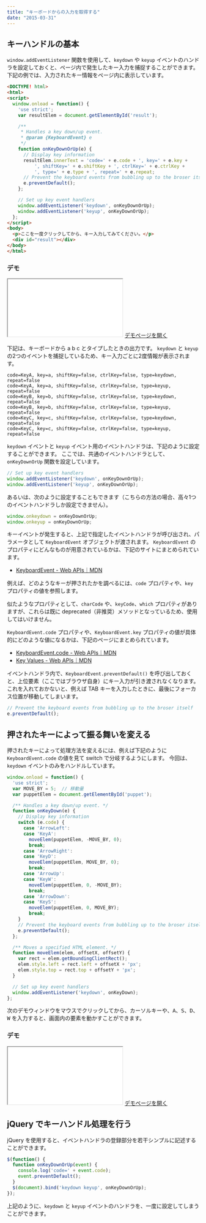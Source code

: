 ```yaml
---
title: "キーボードからの入力を取得する"
date: "2015-03-31"
---
```


キーハンドルの基本
----

`window.addEventListener` 関数を使用して、`keydown` や `keyup` イベントのハンドラを設定しておくと、ページ内で発生したキー入力を捕捉することができます。
下記の例では、入力されたキー情報をページ内に表示しています。

~~~ html
<DOCTYPE! html>
<html>
<script>
  window.onload = function() {
    'use strict';
    var resultElem = document.getElementById('result');

    /**
     * Handles a key down/up event.
     * @param {KeyboardEvent} e
     */
    function onKeyDownOrUp(e) {
      // Display key information
      resultElem.innerText = 'code=' + e.code + ', key=' + e.key +
          ', shiftKey=' + e.shiftKey + ', ctrlKey=' + e.ctrlKey +
          ', type=' + e.type + ', repeat=' + e.repeat;
      // Prevent the keyboard events from bubbling up to the broser itself
      e.preventDefault();
    };

    // Set up key event handlers
    window.addEventListener('keydown', onKeyDownOrUp);
    window.addEventListener('keyup', onKeyDownOrUp);
  };
</script>
<body>
  <p>ここを一度クリックしてから、キー入力してみてください。</p>
  <div id="result"></div>
</body>
</html>
~~~

### デモ

<iframe class="xHtmlDemo" src="keyboard-demo.html"></iframe>
<a target="_blank" href="keyboard-demo.html">デモページを開く</a>

下記は、キーボードから a b c とタイプしたときの出力です。
`keydown` と `keyup` の2つのイベントを捕捉しているため、キー入力ごとに2度情報が表示されます。

~~~
code=KeyA, key=a, shiftKey=false, ctrlKey=false, type=keydown, repeat=false
code=KeyA, key=a, shiftKey=false, ctrlKey=false, type=keyup, repeat=false
code=KeyB, key=b, shiftKey=false, ctrlKey=false, type=keydown, repeat=false
code=KeyB, key=b, shiftKey=false, ctrlKey=false, type=keyup, repeat=false
code=KeyC, key=c, shiftKey=false, ctrlKey=false, type=keydown, repeat=false
code=KeyC, key=c, shiftKey=false, ctrlKey=false, type=keyup, repeat=false
~~~

`keydown` イベントと `keyup` イベント用のイベントハンドラは、下記のように設定することができます。
ここでは、共通のイベントハンドラとして、`onKeyDownOrUp` 関数を設定しています。

~~~ javascript
// Set up key event handlers
window.addEventListener('keydown', onKeyDownOrUp);
window.addEventListener('keyup', onKeyDownOrUp);
~~~

あるいは、次のように設定することもできます（こちらの方法の場合、高々1つのイベントハンドラしか設定できません）。

~~~ javascript
window.onkeydown = onKeyDownOrUp;
window.onkeyup = onKeyDownOrUp;
~~~

キーイベントが発生すると、上記で指定したイベントハンドラが呼び出され、パラメータとして `KeyboardEvent` オブジェクトが渡されます。
`KeyboardEvent` のプロパティにどんなものが用意されているかは、下記のサイトにまとめられています。

- [KeyboardEvent - Web APIs｜MDN](https://developer.mozilla.org/en-US/docs/Web/API/KeyboardEvent)

例えば、どのようなキーが押されたかを調べるには、`code` プロパティや、`key` プロパティの値を参照します。

<div class="note">
似たようなプロパティとして、<code>charCode</code> や、<code>keyCode</code>、<code>which</code> プロパティがありますが、これらは既に deprecated（非推奨）メソッドとなっているため、使用してはいけません。
</div>

`KeyboardEvent.code` プロパティや、`KeyboardEvent.key` プロパティの値が具体的にどのような値になるかは、下記のページにまとめられています。

- [KeyboardEvent.code - Web APIs｜MDN](https://developer.mozilla.org/en-US/docs/Web/API/KeyboardEvent/code)
- [Key Values - Web APIs｜MDN](https://developer.mozilla.org/en-US/docs/Web/API/KeyboardEvent/key/Key_Values)

イベントハンドラ内で、`KeyboardEvent.preventDefault()` を呼び出しておくと、上位要素（ここではブラウザ自身）にキー入力が引き渡されなくなります。
これを入れておかないと、例えば TAB キーを入力したときに、最後にフォーカス位置が移動してしまいます。

~~~ javascript
// Prevent the keyboard events from bubbling up to the broser itself
e.preventDefault();
~~~


押されたキーによって振る舞いを変える
----

押されたキーによって処理方法を変えるには、例えば下記のように `KeyboardEvent.code` の値を見て switch で分岐するようにします。
今回は、`keydown` イベントのみをハンドルしています。

~~~ javascript
window.onload = function() {
  'use strict';
  var MOVE_BY = 5;  // 移動量
  var puppetElem = document.getElementById('puppet');

  /** Handles a key down/up event. */
  function onKeyDown(e) {
    // Display key information
    switch (e.code) {
      case 'ArrowLeft':
      case 'KeyA':
        moveElem(puppetElem, -MOVE_BY, 0);
        break;
      case 'ArrowRight':
      case 'KeyD':
        moveElem(puppetElem, MOVE_BY, 0);
        break;
      case 'ArrowUp':
      case 'KeyW':
        moveElem(puppetElem, 0, -MOVE_BY);
        break;
      case 'ArrowDown':
      case 'KeyS':
        moveElem(puppetElem, 0, MOVE_BY);
        break;
    }
    // Prevent the keyboard events from bubbling up to the broser itself
    e.preventDefault();
  };

  /** Moves a specified HTML element. */
  function moveElem(elem, offsetX, offsetY) {
    var rect = elem.getBoundingClientRect();
    elem.style.left = rect.left + offsetX + 'px';
    elem.style.top = rect.top + offsetY + 'px';
  }

  // Set up key event handlers
  window.addEventListener('keydown', onKeyDown);
};
~~~

次のデモウィンドウをマウスでクリックしてから、カーソルキーや、<kbd>A</kbd>、<kbd>S</kbd>、<kbd>D</kbd>、<kbd>W</kbd> を入力すると、画面内の要素を動かすことができます。

### デモ

<iframe class="xHtmlDemo" src="keyboard-demo2.html"></iframe>
<a target="_blank" href="keyboard-demo2.html">デモページを開く</a>


jQuery でキーハンドル処理を行う
----

jQuery を使用すると、イベントハンドラの登録部分を若干シンプルに記述することができます。

~~~ javascript
$(function() {
  function onKeyDownOrUp(event) {
    console.log('code=' + event.code);
    event.preventDefault();
  }
  $(document).bind('keydown keyup', onKeyDownOrUp);
});
~~~

上記のように、`keydown` と `keyup` イベントのハンドラを、一度に設定してしまうことができます。

